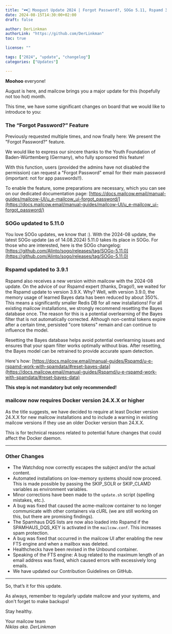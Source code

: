 ```yaml
---
title: "🕶️🐄 Moogust Update 2024 | Forgot Password?, SOGo 5.11, Rspamd 3.9.1 and More"
date: 2024-08-15T14:30:00+02:00
draft: false

author: DerLinkman
authorLink: "https://github.com/DerLinkman"
toc: true

license: ""

tags: ["2024", "update", "changelog"]
categories: ["Updates"]

---
```


**Moohoo** everyone!

August is here, and mailcow brings you a major update for this (hopefully not too hot) month.

This time, we have some significant changes on board that we would like to introduce to you:
<!--more-->

### The “Forgot Password?” Feature
Previously requested multiple times, and now finally here: We present the "Forgot Password?" feature.

We would like to express our sincere thanks to the Youth Foundation of Baden-Württemberg (Germany), who fully sponsored this feature!

With this function, users (provided the admins have not disabled the permission) can request a "Forgot Password" email for their main password (important: not for app passwords!!).

To enable the feature, some preparations are necessary, which you can see on our dedicated documentation page: [https://docs.mailcow.email/manual-guides/mailcow-UI/u_e-mailcow_ui-forgot_password/](https://docs.mailcow.email/manual-guides/mailcow-UI/u_e-mailcow_ui-forgot_password/)

### SOGo updated to 5.11.0

You love SOGo updates, we know that :). With the 2024-08 update, the latest SOGo update (as of 14.08.2024) 5.11.0 takes its place in SOGo. For those who are interested, here is the SOGo changelog: [https://github.com/Alinto/sogo/releases/tag/SOGo-5.11.0](https://github.com/Alinto/sogo/releases/tag/SOGo-5.11.0)

### Rspamd updated to 3.9.1

Rspamd also receives a new version within mailcow with the 2024-08 update. On the advice of our Rspamd expert (thanks, Drago!), we waited for the Rspamd update to version 3.9.X. Why? Well, with version 3.9.0, the memory usage of learned Bayes data has been reduced by about 350%. This means a significantly smaller Redis DB for all new installations! For all existing mailcow installations, we strongly recommend resetting the Bayes database once. The reason for this is a potential overlearning of the Bayes filter that is not automatically corrected. Although non-central tokens expire after a certain time, persisted "core tokens" remain and can continue to influence the model.

Resetting the Bayes database helps avoid potential overlearning issues and ensures that your spam filter works optimally without bias. After resetting, the Bayes model can be retrained to provide accurate spam detection.

Here's how: [https://docs.mailcow.email/manual-guides/Rspamd/u-e-rspamd-work-with-spamdata/#reset-bayes-data](https://docs.mailcow.email/manual-guides/Rspamd/u-e-rspamd-work-with-spamdata/#reset-bayes-data)

**This step is not mandatory but only recommended!**

### mailcow now requires Docker version 24.X.X or higher

As the title suggests, we have decided to require at least Docker version 24.X.X for new mailcow installations and to include a warning in existing mailcow versions if they use an older Docker version than 24.X.X.

This is for technical reasons related to potential future changes that could affect the Docker daemon.

---

### Other Changes

- The Watchdog now correctly escapes the subject and/or the actual content.
- Automated installations on low-memory systems should now proceed. This is made possible by passing the SKIP_SOLR or SKIP_CLAMD variables as environment variables.
- Minor corrections have been made to the `update.sh` script (spelling mistakes, etc.).
- A bug was fixed that caused the acme-mailcow container to no longer communicate with other containers via cURL (we are still working on this, but there are promising findings).
- The Spamhaus DQS lists are now also loaded into Rspamd if the SPAMHAUS_DQS_KEY is activated in the `mailcow.conf`. This increases spam protection.
- A bug was fixed that occurred in the mailcow UI after enabling the new FTS engine and when a mailbox was deleted.
- Healthchecks have been revised in the Unbound container.
- Speaking of the FTS engine: A bug related to the maximum length of an email address was fixed, which caused errors with excessively long emails.
- We have updated our Contribution Guidelines on GitHub.

---

So, that’s it for this update.

As always, remember to regularly update mailcow and your systems, and don't forget to make backups!

Stay healthy.

Your mailcow team  
*Niklas aka. DerLinkman*